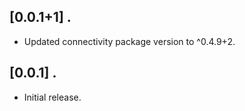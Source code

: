 ## [0.0.1+1] .

* Updated connectivity package version to ^0.4.9+2.

## [0.0.1] .

* Initial release.
